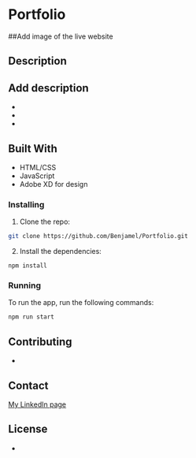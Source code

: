 # Portfolio

##Add image of the live website

## Description

## Add description

-
-
-

## Built With

- HTML/CSS
- JavaScript
- Adobe XD for design

### Installing

1. Clone the repo:

```bash
git clone https://github.com/Benjamel/Portfolio.git
```

2. Install the dependencies:

```
npm install
```

### Running

To run the app, run the following commands:

```bash
npm run start
```

## Contributing

-

## Contact

[My LinkedIn page](https://www.linkedin.com/in/benjaminmeldal/)

## License

-

